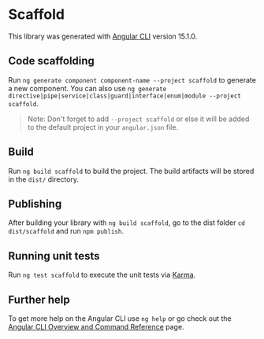 # Scaffold

This library was generated with [Angular CLI](https://github.com/angular/angular-cli) version 15.1.0.

## Code scaffolding

Run `ng generate component component-name --project scaffold` to generate a new component. You can also use `ng generate directive|pipe|service|class|guard|interface|enum|module --project scaffold`.
> Note: Don't forget to add `--project scaffold` or else it will be added to the default project in your `angular.json` file. 

## Build

Run `ng build scaffold` to build the project. The build artifacts will be stored in the `dist/` directory.

## Publishing

After building your library with `ng build scaffold`, go to the dist folder `cd dist/scaffold` and run `npm publish`.

## Running unit tests

Run `ng test scaffold` to execute the unit tests via [Karma](https://karma-runner.github.io).

## Further help

To get more help on the Angular CLI use `ng help` or go check out the [Angular CLI Overview and Command Reference](https://angular.io/cli) page.
